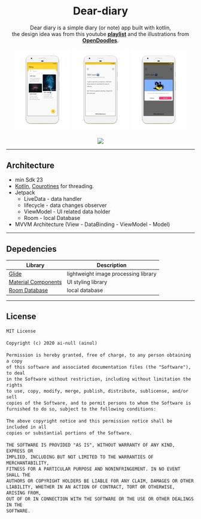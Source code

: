 <h1 align="center">Dear-diary</h1>

<p align="center">
Dear diary is a simple diary (or note) app built with kotlin,
  <br />the design idea was from this youtube <b><a href="https://www.youtube.com/watch?v=hlkekoPqsis&list=PLam6bY5NszYN6-a1wt7yRISWfmYPdkbMu">playlist</a></b> and the illustrations from <b><a href="https://opendoodles.com/">OpenDoodles</a></b>.
</p>

<p align="center">
<img src="https://raw.githubusercontent.com/ai-null/dear-diary/dev/demo/homescreen.png" width="30%" />
<img src="https://raw.githubusercontent.com/ai-null/dear-diary/dev/demo/add-note-screen.png" width="30%" />
<img src="https://raw.githubusercontent.com/ai-null/dear-diary/dev/demo/dialog-delete.png" width="30%" />

<br />
<br />
<img align="center" src="https://raw.githubusercontent.com/ai-null/dear-diary/dev/demo/demo dear-diary.gif" height="400px" />
</p>

___
## Architecture

* min Sdk 23
* [Kotlin](https://kotlinlang.org/), [Courotines](https://developer.android.com/kotlin/coroutines) for threading.
* Jetpack
  * LiveData - data handler
  * lifecycle - data changes observer
  * ViewModel - UI related data holder
  * Room - local Database
* MVVM Architecture (View - DataBinding - ViewModel - Model)

___
## Depedencies
| Library | Description |
| ------  | ----------- |
| [Glide](https://github.com/bumptech/glide) | lightweight image processing library |
| [Material Components](https://github.com/material-components/material-components-android) | UI styling library |
| [Room Database](https://developer.android.com/jetpack/androidx/releases/room) | local database |

___
## License
```
MIT License

Copyright (c) 2020 ai-null (ainul)

Permission is hereby granted, free of charge, to any person obtaining a copy
of this software and associated documentation files (the "Software"), to deal
in the Software without restriction, including without limitation the rights
to use, copy, modify, merge, publish, distribute, sublicense, and/or sell
copies of the Software, and to permit persons to whom the Software is
furnished to do so, subject to the following conditions:

The above copyright notice and this permission notice shall be included in all
copies or substantial portions of the Software.

THE SOFTWARE IS PROVIDED "AS IS", WITHOUT WARRANTY OF ANY KIND, EXPRESS OR
IMPLIED, INCLUDING BUT NOT LIMITED TO THE WARRANTIES OF MERCHANTABILITY,
FITNESS FOR A PARTICULAR PURPOSE AND NONINFRINGEMENT. IN NO EVENT SHALL THE
AUTHORS OR COPYRIGHT HOLDERS BE LIABLE FOR ANY CLAIM, DAMAGES OR OTHER
LIABILITY, WHETHER IN AN ACTION OF CONTRACT, TORT OR OTHERWISE, ARISING FROM,
OUT OF OR IN CONNECTION WITH THE SOFTWARE OR THE USE OR OTHER DEALINGS IN THE
SOFTWARE.
```
